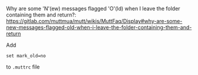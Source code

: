 Why are some 'N'(ew) messages flagged 'O'(ld) when I leave the folder containing them and return?: https://gitlab.com/muttmua/mutt/wikis/MuttFaq/Display#why-are-some-new-messages-flagged-old-when-i-leave-the-folder-containing-them-and-return

Add
```
set mark_old=no
```
to `.muttrc` file
